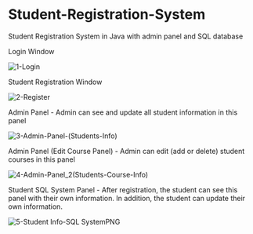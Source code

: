 # Student-Registration-System
 Student Registration System in Java with admin panel and SQL database
 
 
 Login Window
 
![1-Login](https://user-images.githubusercontent.com/18248422/168419881-3bd8b028-3c00-42f8-9a1a-acd51bf75d2b.PNG)

Student Registration Window

![2-Register](https://user-images.githubusercontent.com/18248422/168419887-ac2f00cd-2751-48bc-8bf7-4ad2838f20c9.PNG)

Admin Panel - Admin can see and update all student information in this panel

![3-Admin-Panel-(Students-Info)](https://user-images.githubusercontent.com/18248422/168419893-344a8099-7fbc-4e51-965b-3fec4724b9c8.PNG)

Admin Panel (Edit Course Panel) - Admin can edit (add or delete) student courses in this panel

![4-Admin-Panel_2(Students-Course-Info)](https://user-images.githubusercontent.com/18248422/168419897-853ccb1c-714f-4bb0-a0d3-efeee7486682.PNG)

Student SQL System Panel - After registration, the student can see this panel with their own information. In addition, the student can update their own information.

![5-Student Info-SQL SystemPNG](https://user-images.githubusercontent.com/18248422/168419902-2f9a6b5d-4d8a-4272-b8ed-25b701a69f50.PNG)
